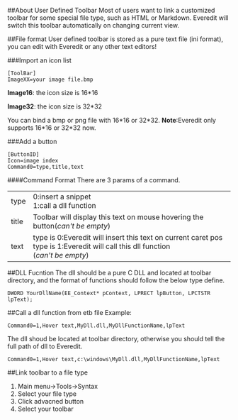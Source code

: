##About User Defined Toolbar
Most of users want to link a customized toolbar for some special file type,
such as HTML or Markdown. Everedit will switch this toolbar automatically on changing current view.

##File format
User defined toolbar is stored as a pure text file (ini format), you can edit with Everedit or any other text editors!

###Import an icon list
```
[ToolBar]
ImageXX=your image file.bmp
```
**Image16**: the icon size is 16\*16

**Image32**: the icon size is 32\*32

You can bind a bmp or png file with 16\*16 or 32\*32.
**Note**:Everedit only supports 16\*16 or 32\*32 now.

###Add a button
```
[ButtonID]
Icon=image index
Command0=type,title,text
```

####Command Format
There are 3 params of a command.
<table>
	<tr>
		<td>type</td>
		<td>0:insert a snippet</br>1:call a dll function</td>
	</tr>
	<tr>
		<td>title</td>
		<td>Toolbar will display this text on mouse hovering the button(<i>can't be empty</i>)</td>
	</tr>
	<tr>
		<td>text</td>
		<td>type is 0:Everedit will insert this text on current caret pos</br>type is 1:Everedit will call this dll function</br>(<i>can't be empty</i>)</td>
	</tr>
</table>

##DLL Fucntion
The dll should be a pure C DLL and located at toolbar directory, and the format of functions should follow the below type define.

```
DWORD YourDllName(EE_Context* pContext, LPRECT lpButton, LPCTSTR lpText);
```

##Call a dll function from etb file
Example:

```
Command0=1,Hover text,MyDll.dll,MyDllFunctionName,lpText
```

The dll shoud be located at toolbar directory, otherwise you should tell the full path of dll to Everedit.

```
Command0=1,Hover text,c:\windows\MyDll.dll,MyDllFunctionName,lpText
```
##Link toolbar to a file type
1. Main menu->Tools->Syntax
1. Select your file type
1. Click advacned button
1. Select your toolbar
